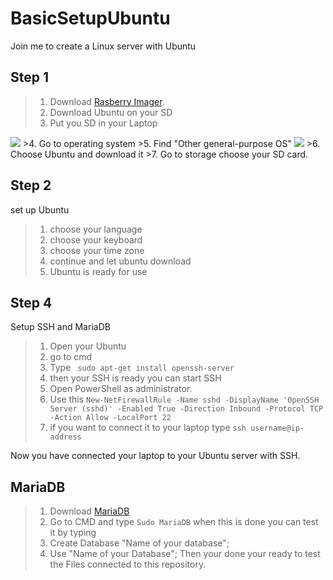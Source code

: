 # BasicSetupUbuntu
Join me to create a Linux server with Ubuntu

## Step 1 
>1. Download [Rasberry Imager](https://www.raspberrypi.com/software/).
>2. Download Ubuntu on your SD
>3. Put you SD in your Laptop
<img src="https://i.imgur.com/YhBR0cL.png">
>4. Go to operating system 
>5. Find "Other general-purpose OS"
<img src="https://i.imgur.com/CkIYHjG.png">
>6. Choose Ubuntu and download it
>7. Go to storage choose your SD card.

## Step 2 
set up Ubuntu

>1. choose your language  
>2. choose your keyboard
>3. choose your time zone
>4. continue and let ubuntu download
>5. Ubuntu is ready for use

## Step 4
Setup SSH and MariaDB

> 1. Open your Ubuntu 
> 2. go to cmd
> 3. Type
> ```  sudo apt-get install openssh-server ``` 
> 4. then your SSH is ready you can start SSH
> 5. Open PowerShell as administrator.
> 6.  Use this ```New-NetFirewallRule -Name sshd -DisplayName 'OpenSSH Server (sshd)' -Enabled True -Direction Inbound -Protocol TCP -Action Allow -LocalPort 22```
> 7. if you want to connect it to your laptop type
 ```ssh username@ip-address```

Now you have connected your laptop to your Ubuntu server with SSH.

## MariaDB 

> 1. Download [MariaDB](https://mariadb.org/download/?t=mariadb&p=mariadb&r=11.5.2&os=windows&cpu=x86_64&pkg=msi&mirror=dotsrc) 
> 2. Go to CMD and type ```Sudo MariaDB```
when this is done you can test it by typing
> 1. Create Database "Name of your database";
> 2. Use "Name of your Database";
Then your done your ready to test the Files connected to this repository.
